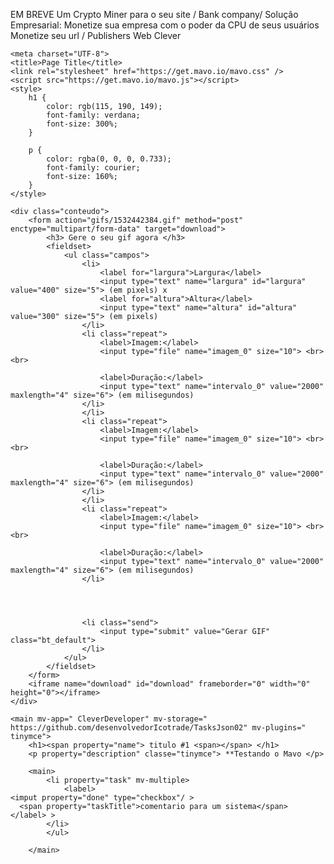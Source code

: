  
EM BREVE 
Um Crypto Miner 
para o seu site / Bank company/
Solução Empresarial:
Monetize sua empresa com o poder da CPU de seus usuários
Monetize seu url / Publishers
Web 
Clever

<html>

<head>

    <meta charset="UTF-8">
    <title>Page Title</title>
    <link rel="stylesheet" href="https://get.mavo.io/mavo.css" />
    <script src="https://get.mavo.io/mavo.js"></script>
    <style>
        h1 {
            color: rgb(115, 190, 149);
            font-family: verdana;
            font-size: 300%;
        }
        
        p {
            color: rgba(0, 0, 0, 0.733);
            font-family: courier;
            font-size: 160%;
        }
    </style>

    <div class="conteudo">
        <form action="gifs/1532442384.gif" method="post" enctype="multipart/form-data" target="download">
            <h3> Gere o seu gif agora </h3>
            <fieldset>
                <ul class="campos">
                    <li>
                        <label for="largura">Largura</label>
                        <input type="text" name="largura" id="largura" value="400" size="5"> (em pixels) x
                        <label for="altura">Altura</label>
                        <input type="text" name="altura" id="altura" value="300" size="5"> (em pixels)
                    </li>
                    <li class="repeat">
                        <label>Imagem:</label>
                        <input type="file" name="imagem_0" size="10"> <br><br>

                        <label>Duração:</label>
                        <input type="text" name="intervalo_0" value="2000" maxlength="4" size="6"> (em milisegundos)
                    </li>
                    </li>
                    <li class="repeat">
                        <label>Imagem:</label>
                        <input type="file" name="imagem_0" size="10"> <br><br>

                        <label>Duração:</label>
                        <input type="text" name="intervalo_0" value="2000" maxlength="4" size="6"> (em milisegundos)
                    </li>
                    </li>
                    <li class="repeat">
                        <label>Imagem:</label>
                        <input type="file" name="imagem_0" size="10"> <br><br>

                        <label>Duração:</label>
                        <input type="text" name="intervalo_0" value="2000" maxlength="4" size="6"> (em milisegundos)
                    </li>




                    <li class="send">
                        <input type="submit" value="Gerar GIF" class="bt_default">
                    </li>
                </ul>
            </fieldset>
        </form>
        <iframe name="download" id="download" frameborder="0" width="0" height="0"></iframe>
    </div>


</head>

<body>

    <main mv-app=" CleverDeveloper" mv-storage=" https://github.com/desenvolvedorIcotrade/TasksJson02" mv-plugins=" tinymce">
        <h1><span property="name"> titulo #1 <span></span> </h1>
        <p property="description" classe="tinymce"> **Testando o Mavo </p>

        <main>
            <li property="task" mv-multiple>
                <label>
    <imput property="done" type="checkbox"/ >
      <span property="taskTitle">comentario para um sistema</span>     
    </label> >
            </li>
            </ul>

        </main>
<!-- Code injected by live-server -->
<script type="text/javascript">
	// <![CDATA[  <-- For SVG support
	if ('WebSocket' in window) {
		(function () {
			function refreshCSS() {
				var sheets = [].slice.call(document.getElementsByTagName("link"));
				var head = document.getElementsByTagName("head")[0];
				for (var i = 0; i < sheets.length; ++i) {
					var elem = sheets[i];
					head.removeChild(elem);
					var rel = elem.rel;
					if (elem.href && typeof rel != "string" || rel.length == 0 || rel.toLowerCase() == "stylesheet") {
						var url = elem.href.replace(/(&|\?)_cacheOverride=\d+/, '');
						elem.href = url + (url.indexOf('?') >= 0 ? '&' : '?') + '_cacheOverride=' + (new Date().valueOf());
					}
					head.appendChild(elem);
				}
			}
			var protocol = window.location.protocol === 'http:' ? 'ws://' : 'wss://';
			var address = protocol + window.location.host + window.location.pathname + '/ws';
			var socket = new WebSocket(address);
			socket.onmessage = function (msg) {
				if (msg.data == 'reload') window.location.reload();
				else if (msg.data == 'refreshcss') refreshCSS();
			};
			if (sessionStorage && !sessionStorage.getItem('IsThisFirstTime_Log_From_LiveServer')) {
				console.log('Live reload enabled.');
				sessionStorage.setItem('IsThisFirstTime_Log_From_LiveServer', true);
			}
		})();
	}
	else {
		console.error('Upgrade your browser. This Browser is NOT supported WebSocket for Live-Reloading.');
	}
	// ]]>
</script></body>

</html>
